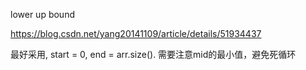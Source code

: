 

lower up bound

https://blog.csdn.net/yang20141109/article/details/51934437

最好采用, start = 0, end = arr.size().
需要注意mid的最小值，避免死循环


